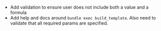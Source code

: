 * Add validation to ensure user does not include both a value and a formula
* Add help and docs around `bundle exec build_template`.  Also need to validate that all required params are specified.
